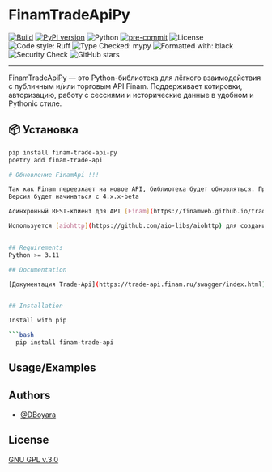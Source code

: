 
# FinamTradeApiPy

[![Build](https://github.com/Dboyara/FinamTradeApiPy/actions/workflows/py-checks.yaml/badge.svg)](https://github.com/Dboyara/FinamTradeApiPy/actions/workflows/py-checks.yaml)
[![PyPI version](https://badge.fury.io/py/finam-trade-api.svg)](https://pypi.org/project/finam-trade-api/)
![Python](https://img.shields.io/pypi/pyversions/finam-trade-api)
[![pre-commit](https://img.shields.io/badge/pre--commit-enabled-brightgreen?logo=pre-commit)](https://pre-commit.com/)
![License](https://img.shields.io/github/license/Dboyara/FinamTradeApiPy)
![Code style: Ruff](https://img.shields.io/badge/code%20style-ruff-informational?logo=python&logoColor=white)
![Type Checked: mypy](https://img.shields.io/badge/type%20checked-mypy-blue.svg)
![Formatted with: black](https://img.shields.io/badge/format-black-black)
![Security Check](https://img.shields.io/badge/security-passed-brightgreen)
![GitHub stars](https://img.shields.io/github/stars/Dboyara/FinamTradeApiPy?style=social)

---

FinamTradeApiPy — это Python-библиотека для лёгкого взаимодействия с публичным и/или торговым API Finam. Поддерживает котировки, авторизацию, работу с сессиями и исторические данные в удобном и Pythonic стиле.

## 📦 Установка

```bash
pip install finam-trade-api-py
poetry add finam-trade-api

# Обновление FinamApi !!!

Так как Finam переезжает на новое API, библиотека будет обновляться. Происходить это будет по мере появления методов REST-Api.
Версия будет начинаться с 4.х.х-beta 

Асинхронный REST-клиент для API [Finam](https://finamweb.github.io/trade-api-docs).

Используется [aiohttp](https://github.com/aio-libs/aiohttp) для создания клиента и [pydantic](https://github.com/pydantic/pydantic) для удобной работы с моделями данных.


## Requirements
Python >= 3.11

## Documentation

[Документация Trade-Api](https://trade-api.finam.ru/swagger/index.html)


## Installation

Install with pip

```bash
  pip install finam-trade-api
```
    
## Usage/Examples

## Authors

- [@DBoyara](https://www.github.com/DBoyara)


## License

[GNU GPL v.3.0](https://choosealicense.com/licenses/gpl-3.0/)

